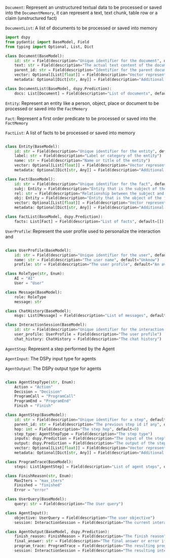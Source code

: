 
`Document`: Represent an unstructured textual data to be processed or saved into the `DocumentMemory`, it can represent a text, text chunk, table row or a claim (unstructured fact)

`DocumentList`: A list of documents to be processed or saved into memory
  
```python
import dspy
from pydantic import BaseModel, Field
from typing import Optional, List, Dict

class Document(BaseModel):
	id: str = Field(description="Unique identifier for the document", default_factory=uuid4)
	text: str = Field(description="The actual text content of the document")
	parent_id: str = Field(description="Identifier for the parent document", default="")
	vector: Optional[List[float]] = Field(description="Vector representation of the document", default=None)
	metadata: Optional[Dict[str, Any]] = Field(description="Additional information about the document", default=None)

class DocumentList(BaseModel, dspy.Prediction):
	docs: List[Document] = Field(description="List of documents", default=[])

``` 

`Entity`: Represent an entity like a person, object, place or document to be processed or saved into the `FactMemory`

`Fact`: Represent a first order predicate to be processed or saved into the `FactMemory`

`FactList`: A list of facts to be processed or saved into memory
  
```python

class Entity(BaseModel):
	id: str = Field(description="Unique identifier for the entity", default_factory=uuid4)
	label: str = Field(description="Label or category of the entity")
	name: str = Field(description="Name or title of the entity")
	vector: Optional[List[float]] = Field(description="Vector representation of the entity", default=None)
	metadata: Optional[Dict[str, Any]] = Field(description="Additional information about the entity", default=None)

class Fact(BaseModel):
	id: str = Field(description="Unique identifier for the fact", default_factory=uuid4)
	subj: Entity = Field(description="Entity that is the subject of the fact")
	rel: str = Field(description="Relationship between the subject and object entities")
	obj: Entity = Field(description="Entity that is the object of the fact")
	vector: Optional[List[float]] = Field(description="Vector representation of the fact", default=None)
	metadata: Optional[Dict[str, Any]] = Field(description="Additional information about the fact", default=None)

class FactList(BaseModel, dspy.Prediction):
	facts: List[Fact] = Field(description="List of facts", default=[])

```

`UserProfile`: Represent the user profile used to personalize the interaction and 
  
```python

class UserProfile(BaseModel):
	id: str = Field(description="Unique identifier for the user", default_factory=uuid4)
	name: str = Field(description="The user name", default="Unknow")
	profile: str = Field(description="The user profile", default="An average User")

class RoleType(str, Enum):
	AI = "AI"
	User = "User"

class Message(BaseModel):
	role: RoleType
	message: str

class ChatHistory(BaseModel):
	msgs: List[Message] = Field(description="List of messages", default=[])

class InteractionSession(BaseModel):
	id: str = Field(description="Unique identifier for the interaction session", default_factory=uuid4)
	user_profile: UserProfile = Field(description="The user profile")
	chat_history: ChatHistory = Field(description="The chat history")

```

`AgentStep`: Represent a step performed by the Agent 

`AgentInput`: The DSPy input type for agents

`AgentOutput`: The DSPy output type for agents
  
```python

class AgentStepType(str, Enum):
	Action = "Action"
	Decision = "Decision"
	ProgramCall = "ProgramCall"
	ProgramEnd = "ProgramEnd"
	Finish = "Finish"

class AgentStep(BaseModel):
	id: str = Field(description="Unique identifier for a step", default_factory=uuid4)
	parent_id: str = Field(description="The previous step id if any", default="")
	hop: int = Field(description="The step hop", default=0)
	step_type: AgentStepType = Field(description="The step type")
	inputs: dspy.Prediction = Field(description="The input of the step", default=None)
	output: dspy.Prediction = Field(description="The output of the step", default=None)
	vector: Optional[List[float]] = Field(description="Vector representation of the step", default=None)
	metadata: Optional[Dict[str, Any]] = Field(description="Additional information about the step", default=None)

class ProgramTrace(BaseModel):
	steps: List[AgentStep] = Field(description="List of agent steps", default=[])

class FinishReason(str, Enum):
	MaxIters = "max_iters"
	Finished = "finished"
	Error = "error"

class UserQuery(BaseModel):
	query: str = Field(description="The User query")

class AgentInput():
	objective: UserQuery = Field(description="The user objective")
	session: InteractionSession = Field(description="The current interaction session", default=None)

class AgentOutput(BaseModel, dspy.Prediction):
	finish_reason: FinishReason = Field(description="The finish reason")
	final_answer: str = Field(description="The final answer or error if any")
	program_trace: ProgramTrace = Field(description="The resulting program trace")
	session: InteractionSession = Field(description="The resulting interaction session")

```
